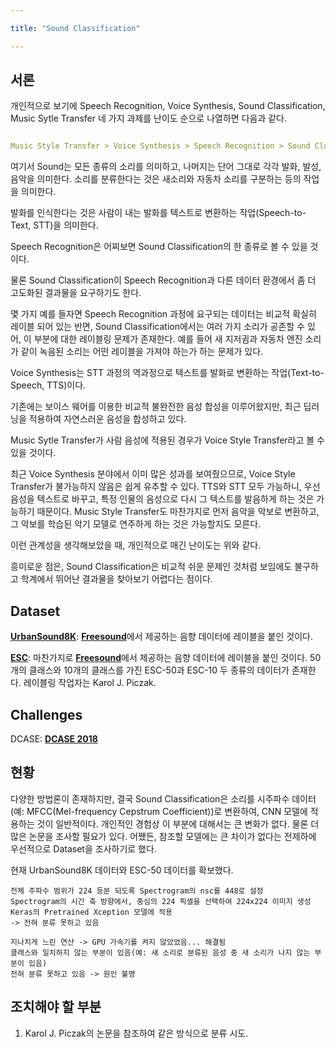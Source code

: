 ```yaml
---

title: "Sound Classification"

---
```


## 서론
개인적으로 보기에 Speech Recognition, Voice Synthesis, Sound Classification, Music Sytle Transfer 
네 가지 과제를 난이도 순으로 나열하면 다음과 같다. 

```yaml

Music Style Transfer > Voice Synthesis > Speech Recognition > Sound Classification

```

여기서 Sound는 모든 종류의 소리를 의미하고, 나머지는 단어 그대로 각각 발화, 발성, 음악을 의미한다.
소리를 분류한다는 것은 새소리와 자동차 소리를 구분하는 등의 작업을 의미한다.

발화를 인식한다는 것은 사람이 내는 발화를 텍스트로 변환하는 작업(Speech-to-Text, STT)을 의미한다.

Speech Recognition은 어찌보면 Sound Classification의 한 종류로 볼 수 있을 것이다.

물론 Sound Classification이 Speech Recognition과 다른 데이터 환경에서 좀 더 고도화된 결과물을 요구하기도 한다.

몇 가지 예를 들자면 Speech Recognition 과정에 요구되는 데이터는 비교적 확실히 레이블 되어 있는 반면, 
Sound Classification에서는 여러 가지 소리가 공존할 수 있어, 이 부분에 대한 레이블링 문제가 존재한다. 
예를 들어 새 지저귐과 자동차 엔진 소리가 같이 녹음된 소리는 어떤 레이블을 가져야 하는가 하는 문제가 있다.

Voice Synthesis는 STT 과정의 역과정으로 텍스트를 발화로 변환하는 작업(Text-to-Speech, TTS)이다.

기존에는 보이스 웨어를 이용한 비교적 불완전한 음성 합성을 이루어왔지만, 최근 딥러닝을 적용하여 자연스러운 음성을 합성하고 있다.

Music Sytle Transfer가 사람 음성에 적용된 경우가 Voice Style Transfer라고 볼 수 있을 것이다.

최근 Voice Synthesis 분야에서 이미 많은 성과를 보여줬으므로, Voice Style Transfer가 불가능하지 않음은 쉽게 유추할 수 있다.
TTS와 STT 모두 가능하니, 우선 음성을 텍스트로 바꾸고, 특정 인물의 음성으로 다시 그 텍스트를 발음하게 하는 것은 가능하기 때문이다.
Music Style Transfer도 마찬가지로 먼저 음악을 악보로 변환하고, 그 악보를 학습된 악기 모델로 연주하게 하는 것은 가능할지도 모른다.

이런 관계성을 생각해보았을 때, 개인적으로 매긴 난이도는 위와 같다.

흥미로운 점은, Sound Classification은 비교적 쉬운 문제인 것처럼 보임에도 불구하고 학계에서 뛰어난 결과물을 찾아보기 어렵다는 점이다.

## Dataset

[**UrbanSound8K**](https://urbansounddataset.weebly.com/): [**Freesound**](https://freesound.org/)에서 제공하는 음향 데이터에 레이블을 붙인 것이다.

[**ESC**](https://github.com/karoldvl/ESC-50): 마찬가지로 [**Freesound**](https://freesound.org/)에서 제공하는 음향 데이터에 레이블을 붙인 것이다.
50개의 클래스와 10개의 클래스를 가진 ESC-50과 ESC-10 두 종류의 데이터가 존재한다. 레이블링 작업자는 Karol J. Piczak.

## Challenges

DCASE: [**DCASE 2018**](http://dcase.community/challenge2018/index)

## 현황

다양한 방법론이 존재하지만, 결국 Sound Classification은 소리를 시주파수 데이터(예: MFCC(Mel-frequency Cepstrum Coefficient))로 변환하여, 
CNN 모델에 적용하는 것이 일반적이다. 개인적인 경험상 이 부분에 대해서는 큰 변화가 없다. 물론 더 많은 논문을 조사할 필요가 있다. 
어쨌든, 참조할 모델에는 큰 차이가 없다는 전제하에 우선적으로 Dataset을 조사하기로 했다.

현재 UrbanSound8K 데이터와 ESC-50 데이터를 확보했다.

```
전체 주파수 범위가 224 등분 되도록 Spectrogram의 nsc를 448로 설정
Spectrogram의 시간 축 방향에서, 중심의 224 픽셀을 선택하여 224x224 이미지 생성
Keras의 Pretrained Xception 모델에 적용
-> 전혀 분류 못하고 있음
```

```
지나치게 느린 연산 -> GPU 가속기를 켜지 않았었음... 해결됨
클래스와 일치하지 않는 부분이 있음(예: 새 소리로 분류된 음성 중 새 소리가 나지 않는 부분이 있음)
전혀 분류 못하고 있음 -> 원인 불명
```

## 조치해야 할 부분

1. Karol J. Piczak의 논문을 참조하여 같은 방식으로 분류 시도.







